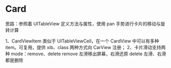 # Card

思路：参照着 UITableView 定义方法与属性，使用 pan 手势进行卡片的移动与旋转计算

1、CardViewItem 类似于 UITableViewCell，在一个 CardView 中可以有多种 item。可复用，提供 xib、class 两种方式向 CarView 注册；
2、卡片滑动支持两种 mode：remove、delete
    remove  左滑移出屏幕，右滑还原
    delete  左滑、右滑都是删除
